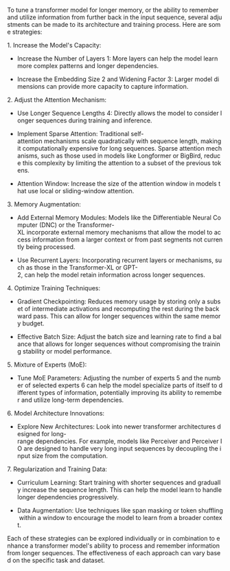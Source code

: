 To tune a transformer model for longer memory, or the ability to remember and utilize information from further back in the input sequence, several adjustments can be made to its architecture and training process. Here are some strategies:

1. Increase the Model's Capacity:

- Increase the Number of Layers 1: More layers can help the model learn more complex patterns and longer dependencies.

- Increase the Embedding Size 2 and Widening Factor 3: Larger model dimensions can provide more capacity to capture information.

2. Adjust the Attention Mechanism:

- Use Longer Sequence Lengths 4: Directly allows the model to consider longer sequences during training and inference.

- Implement Sparse Attention: Traditional self-attention mechanisms scale quadratically with sequence length, making it computationally expensive for long sequences. Sparse attention mechanisms, such as those used in models like Longformer or BigBird, reduce this complexity by limiting the attention to a subset of the previous tokens.

- Attention Window: Increase the size of the attention window in models that use local or sliding-window attention.

3. Memory Augmentation:

- Add External Memory Modules: Models like the Differentiable Neural Computer (DNC) or the Transformer-XL incorporate external memory mechanisms that allow the model to access information from a larger context or from past segments not currently being processed.

- Use Recurrent Layers: Incorporating recurrent layers or mechanisms, such as those in the Transformer-XL or GPT-2, can help the model retain information across longer sequences.

4. Optimize Training Techniques:

- Gradient Checkpointing: Reduces memory usage by storing only a subset of intermediate activations and recomputing the rest during the backward pass. This can allow for longer sequences within the same memory budget.

- Effective Batch Size: Adjust the batch size and learning rate to find a balance that allows for longer sequences without compromising the training stability or model performance.

5. Mixture of Experts (MoE):

- Tune MoE Parameters: Adjusting the number of experts 5 and the number of selected experts 6 can help the model specialize parts of itself to different types of information, potentially improving its ability to remember and utilize long-term dependencies.

6. Model Architecture Innovations:

- Explore New Architectures: Look into newer transformer architectures designed for long-range dependencies. For example, models like Perceiver and Perceiver IO are designed to handle very long input sequences by decoupling the input size from the computation.

7. Regularization and Training Data:

- Curriculum Learning: Start training with shorter sequences and gradually increase the sequence length. This can help the model learn to handle longer dependencies progressively.

- Data Augmentation: Use techniques like span masking or token shuffling within a window to encourage the model to learn from a broader context.

Each of these strategies can be explored individually or in combination to enhance a transformer model's ability to process and remember information from longer sequences. The effectiveness of each approach can vary based on the specific task and dataset.